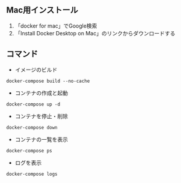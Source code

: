 ## Mac用インストール
1. 「docker for mac」でGoogle検索
2. 「Install Docker Desktop on Mac」のリンクからダウンロードする


## コマンド

 - イメージのビルド
```
docker-compose build --no-cache 
```
 - コンテナの作成と起動
```
docker-compose up -d
```
 - コンテナを停止・削除
```
docker-compose down
```
 - コンテナの一覧を表示
```
docker-compose ps
```
 - ログを表示
```
docker-compose logs
```
